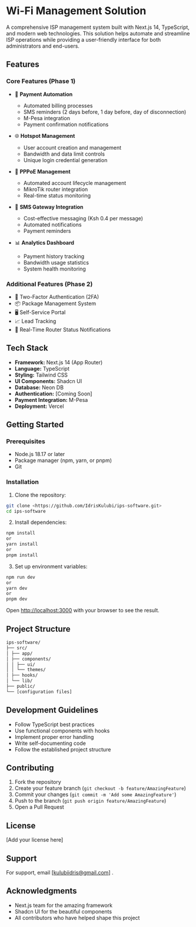 # Wi-Fi Management Solution

A comprehensive ISP management system built with Next.js 14, TypeScript, and modern web technologies. This solution helps automate and streamline ISP operations while providing a user-friendly interface for both administrators and end-users.

## Features

### Core Features (Phase 1)

- 🔄 **Payment Automation**
  - Automated billing processes
  - SMS reminders (2 days before, 1 day before, day of disconnection)
  - M-Pesa integration
  - Payment confirmation notifications

- 🌐 **Hotspot Management**
  - User account creation and management
  - Bandwidth and data limit controls
  - Unique login credential generation

- 🔌 **PPPoE Management**
  - Automated account lifecycle management
  - MikroTik router integration
  - Real-time status monitoring

- 📱 **SMS Gateway Integration**
  - Cost-effective messaging (Ksh 0.4 per message)
  - Automated notifications
  - Payment reminders

- 📊 **Analytics Dashboard**
  - Payment history tracking
  - Bandwidth usage statistics
  - System health monitoring

### Additional Features (Phase 2)

- 🔐 Two-Factor Authentication (2FA)
- 📦 Package Management System
- 🖥️ Self-Service Portal
- 📈 Lead Tracking
- 🔔 Real-Time Router Status Notifications

## Tech Stack

- **Framework:** Next.js 14 (App Router)
- **Language:** TypeScript
- **Styling:** Tailwind CSS
- **UI Components:** Shadcn UI
- **Database:** Neon DB
- **Authentication:** [Coming Soon]
- **Payment Integration:** M-Pesa
- **Deployment:** Vercel

## Getting Started

### Prerequisites

- Node.js 18.17 or later
- Package manager (npm, yarn, or pnpm)
- Git

### Installation

1. Clone the repository:
```bash
git clone <https://github.com/IdrisKulubi/ips-software.git>
cd ips-software
```

2. Install dependencies:
```bash
npm install
or
yarn install
or
pnpm install
```

3. Set up environment variables:
```bash
npm run dev
or
yarn dev
or
pnpm dev
```

Open [http://localhost:3000](http://localhost:3000) with your browser to see the result.

## Project Structure
```bash
ips-software/
├── src/
│ ├── app/
│ ├── components/
│ │ ├── ui/
│ │ └── themes/
│ ├── hooks/
│ └── lib/
├── public/
└── [configuration files]
```

## Development Guidelines

- Follow TypeScript best practices
- Use functional components with hooks
- Implement proper error handling
- Write self-documenting code
- Follow the established project structure

## Contributing

1. Fork the repository
2. Create your feature branch (`git checkout -b feature/AmazingFeature`)
3. Commit your changes (`git commit -m 'Add some AmazingFeature'`)
4. Push to the branch (`git push origin feature/AmazingFeature`)
5. Open a Pull Request

## License

[Add your license here]

## Support

For support, email [kulubiidris@gmail.com] .

## Acknowledgments

- Next.js team for the amazing framework
- Shadcn UI for the beautiful components
- All contributors who have helped shape this project
